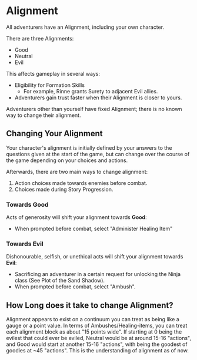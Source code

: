 # Alignment

All adventurers have an Alignment, including your own character.

There are three Alignments: 

 - Good
 - Neutral
 - Evil

This affects gameplay in several ways:

 - Eligibility for Formation Skills
   - For example, Rinne grants Surety to adjacent Evil allies.
 - Adventurers gain trust faster when their Alignment is closer to yours.

Adventurers other than yourself have fixed Alignment; there is no known way to change their alignment.

## Changing Your Alignment

Your character's alignment is initially defined by your answers to the questions given at the start of the game, but can change over the course of the game depending on your choices and actions.

Afterwards, there are two main ways to change alignment:

1. Action choices made towards enemies before combat.
2. Choices made during Story Progression.

### Towards Good

Acts of generosity will shift your alignment towards **Good**:

- When prompted before combat, select "Administer Healing Item"

### Towards Evil

Dishonourable, selfish, or unethical acts will shift your alignment towards **Evil**:

- Sacrificing an adventurer in a certain request for unlocking the Ninja class (See Plot of the Sand Shadow).
- When prompted before combat, select "Ambush".

## How Long does it take to change Alignment?

Alignment appears to exist on a continuum you can treat as being like a gauge or a point value.  In terms of Ambushes/Healing-items, you can treat each alignment block as about "15 points wide". If starting at 0 being the evilest that could ever be eviled, Neutral would be at around 15-16 "actions", and Good would start at another 15-16 "actions", with being the goodest of goodies at ~45 "actions". This is the understanding of alignment as of now.
